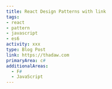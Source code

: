 ```yaml
---
title: React Design Patterns with link 
tags:	
- react
- pattern
- javascript
- es6
activity: xxx
type: Blog Post
link: https://thadaw.com
primaryArea: c#
additionalAreas: 
  - F# 
  - JavaScript
---
```


